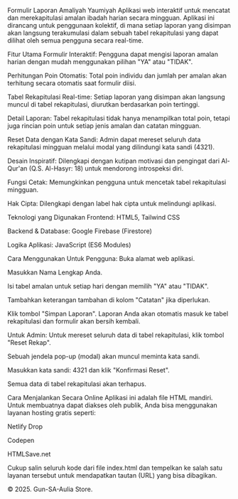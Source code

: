 Formulir Laporan Amaliyah Yaumiyah
Aplikasi web interaktif untuk mencatat dan merekapitulasi amalan ibadah harian secara mingguan. Aplikasi ini dirancang untuk penggunaan kolektif, di mana setiap laporan yang disimpan akan langsung terakumulasi dalam sebuah tabel rekapitulasi yang dapat dilihat oleh semua pengguna secara real-time.

Fitur Utama
Formulir Interaktif: Pengguna dapat mengisi laporan amalan harian dengan mudah menggunakan pilihan "YA" atau "TIDAK".

Perhitungan Poin Otomatis: Total poin individu dan jumlah per amalan akan terhitung secara otomatis saat formulir diisi.

Tabel Rekapitulasi Real-time: Setiap laporan yang disimpan akan langsung muncul di tabel rekapitulasi, diurutkan berdasarkan poin tertinggi.

Detail Laporan: Tabel rekapitulasi tidak hanya menampilkan total poin, tetapi juga rincian poin untuk setiap jenis amalan dan catatan mingguan.

Reset Data dengan Kata Sandi: Admin dapat mereset seluruh data rekapitulasi mingguan melalui modal yang dilindungi kata sandi (4321).

Desain Inspiratif: Dilengkapi dengan kutipan motivasi dan pengingat dari Al-Qur'an (Q.S. Al-Hasyr: 18) untuk mendorong introspeksi diri.

Fungsi Cetak: Memungkinkan pengguna untuk mencetak tabel rekapitulasi mingguan.

Hak Cipta: Dilengkapi dengan label hak cipta untuk melindungi aplikasi.

Teknologi yang Digunakan
Frontend: HTML5, Tailwind CSS

Backend & Database: Google Firebase (Firestore)

Logika Aplikasi: JavaScript (ES6 Modules)

Cara Menggunakan
Untuk Pengguna:
Buka alamat web aplikasi.

Masukkan Nama Lengkap Anda.

Isi tabel amalan untuk setiap hari dengan memilih "YA" atau "TIDAK".

Tambahkan keterangan tambahan di kolom "Catatan" jika diperlukan.

Klik tombol "Simpan Laporan". Laporan Anda akan otomatis masuk ke tabel rekapitulasi dan formulir akan bersih kembali.

Untuk Admin:
Untuk mereset seluruh data di tabel rekapitulasi, klik tombol "Reset Rekap".

Sebuah jendela pop-up (modal) akan muncul meminta kata sandi.

Masukkan kata sandi: 4321 dan klik "Konfirmasi Reset".

Semua data di tabel rekapitulasi akan terhapus.

Cara Menjalankan Secara Online
Aplikasi ini adalah file HTML mandiri. Untuk membuatnya dapat diakses oleh publik, Anda bisa menggunakan layanan hosting gratis seperti:

Netlify Drop

Codepen

HTMLSave.net

Cukup salin seluruh kode dari file index.html dan tempelkan ke salah satu layanan tersebut untuk mendapatkan tautan (URL) yang bisa dibagikan.

© 2025. Gun-SA-Aulia Store.
